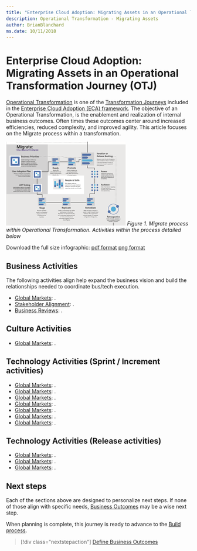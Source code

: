 ```yaml
---
title: "Enterprise Cloud Adoption: Migrating Assets in an Operational Transformation"
description: Operational Transformation - Migrating Assets
author: BrianBlanchard
ms.date: 10/11/2018
---
```


# Enterprise Cloud Adoption: Migrating Assets in an Operational Transformation Journey (OTJ)

[Operational Transformation](overview.md) is one of the [Transformation Journeys](../overview.md) included in the [Enterprise Cloud Adoption (ECA) framework](../../overview.md). The objective of an Operational Transformation, is the enablement and realization of internal business outcomes. Often times these outcomes center around increased efficiencies, reduced complexity, and improved agility. This article focuses on the Migrate process within a transformation.

![Migrate process within Operational Transformation](../../_images/operational-transformation-migrate.png)
*Figure 1. Migrate process within Operational Transformation. Activities within the process detailed below*

Download the full size infographic: [pdf format](../../_images/operational-transformation-infographic.png) [png format](../../_images/operational-transformation-infographic.pdf)

## Business Activities

The following activities align help expand the business vision and build the relationships needed to coordinate bus/tech execution.

* [Global Markets](../business-strategy/global-markets.md): .
* [Stakeholder Alignment](../business-strategy/stakeholder-alignment.md): .
* [Business Reviews](../business-strategy/business-reviews.md): .

## Culture Activities

* [Global Markets](../business-strategy/global-markets.md): .

## Technology Activities (Sprint / Increment activities)

* [Global Markets](../business-strategy/global-markets.md): .
* [Global Markets](../business-strategy/global-markets.md): .
* [Global Markets](../business-strategy/global-markets.md): .
* [Global Markets](../business-strategy/global-markets.md): .
* [Global Markets](../business-strategy/global-markets.md): .
* [Global Markets](../business-strategy/global-markets.md): .
* [Global Markets](../business-strategy/global-markets.md): .

## Technology Activities (Release activities)

* [Global Markets](../business-strategy/global-markets.md): .
* [Global Markets](../business-strategy/global-markets.md): .
* [Global Markets](../business-strategy/global-markets.md): .


## Next steps

Each of the sections above are designed to personalize next steps. If none of those align with specific needs, [Business Outcomes](../business-strategy/business-outcomes/overview.md) may be a wise next step.

When planning is complete, this journey is ready to advance to the [Build process](build.md).

> [!div class="nextstepaction"]
> [Define Business Outcomes](../business-strategy/business-outcomes/overview.md)